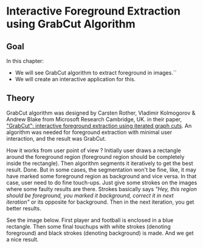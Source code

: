 # Interactive Foreground Extraction using GrabCut Algorithm 

## Goal

In this chapter:

- We will see GrabCut algorithm to extract foreground in images.``
- We will create an interactive application for this.

## Theory

GrabCut algorithm was designed by Carsten Rother, Vladimir Kolmogorov & Andrew Blake from Microsoft Research Cambridge, UK. in their paper, ["GrabCut": interactive foreground extraction using iterated graph cuts](https://dl.acm.org/citation.cfm?id=1015720). An algorithm was needed for foreground extraction with minimal user interaction, and the result was GrabCut.

How it works from user point of view ? Initially user draws a rectangle around the foreground region (foreground region should be completely inside the rectangle). Then algorithm segments it iteratively to get the best result. Done. But in some cases, the segmentation won't be fine, like, it may have marked some foreground region as background and vice versa. In that case, user need to do fine touch-ups. Just give some strokes on the images where some faulty results are there. Strokes basically says *"Hey, this region should be foreground, you marked it background, correct it in next iteration"* or its opposite for background. Then in the next iteration, you get better results.

See the image below. First player and football is enclosed in a blue rectangle. Then some final touchups with white strokes (denoting foreground) and black strokes (denoting background) is made. And we get a nice result.
